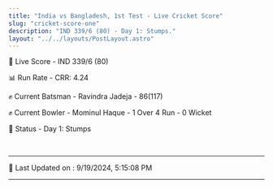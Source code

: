 ```yaml
---
title: "India vs Bangladesh, 1st Test - Live Cricket Score"
slug: "cricket-score-one"
description: "IND 339/6 (80) - Day 1: Stumps."
layout: "../../layouts/PostLayout.astro"
---
```


🔴 Live Score - IND 339/6 (80)  

📊 Run Rate - CRR: 4.24  

✊ Current Batsman - Ravindra Jadeja - 86(117)  

✊ Current Bowler - Mominul Haque - 1 Over 4 Run - 0 Wicket  

📑 Status - Day 1: Stumps

<br />

***

📝 Last Updated on : 9/19/2024, 5:15:08 PM

***

